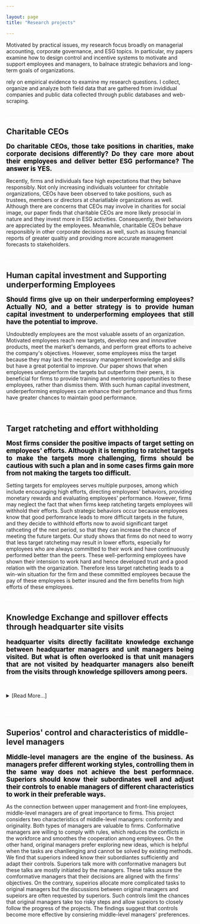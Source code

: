 ```yaml
---

layout: page
title: "Research projects"

---
```



Motivated by practical issues, my research focus broadly on managerial accounting, corporate governance, and ESG topics. In particular, my papers examine how to design control and incentive systems to motivate and support employees and managers, to balnace strategic behaviors and long-term goals of organizations.

 rely on empirical evidence to examine my research questions. I collect, organize and analyze both field data that are gathered from invididual companies and public data collected through public databases and web-scraping. 
<br>
<br>
<hr style="background-color: whitesmoke">

## Charitable CEOs
<div style="background-color: whitesmoke; color: black; font-size: 17px; text-align: justify">  <b>Do charitable CEOs, those take positions in charities, make corporate decisions differently? Do they care more about their employees and deliver better ESG performance? The answer is YES. </b> 
</div>

Recently, firms and individuals face high expectations that they behave responsibly. Not only increasing individuals volunteer for chritable organizations, CEOs have been observed to take positions, such as trustees, members or directors at chariatlable organizations as well. Although there are concerns that CEOs may involve in charities for social image, our paper finds that charitable CEOs are more likely prosocial in nature and they invest more in ESG activities. Consequently, their behaviors are appreciated by the employees. Meanwhile, charitable CEOs behave responsibly in other corporate decisions as well, such as issuing financial reports of greater qualtiy and providing more accurate management forecasts to stakeholders.
<br>
<br>
<hr style="background-color: whitesmoke">

## Human capital investment and Supporting underperforming Employees
 <div style="background-color: whitesmoke; color: black; font-size: 17px; text-align: justify"> <b> Should firms give up on their underperforming employees? Actually NO, and a better strategy is to provide human capital investment to underperforming employees that still have the potential to improve. </b>
 </div>

Undoubtedly employees are the most valuable assets of an organization. Motivated employees reach new targets, develop new and innovative products, meet the market's demands, and perform great efforts to acheive the company's objectives. However, some employees miss the target because they may lack the necessary management knowledge and skills but have a great potential to improve. Our paper shows that when employees underperform the targets but outperform their peers, it is beneficial for firms to provide training and mentoring opportunities to these employees, rather than dismiss them. With such human capital investment, underperforming employees can enhance their performance and thus firms have greater chances to maintain good performance. 
<br>
<br>
<hr style="background-color: whitesmoke">

## Target ratcheting and effort withholding
 <div style="background-color: whitesmoke; color: black; font-size: 17px; text-align: justify"> <b> Most firms consider the positive impacts of target setting on employees' efforts. Although it is tempting to ratchet targets to make the targets more challenging, firms should be cautious with such a plan and in some cases firms gain more from not making the targets too difficult. </b>
 </div>

Setting targets for employees serves multiple purposes, among which include encouraging high efforts, directing employees' behaviors, providing monetary rewards and evaluating employees' performance. However, firms may neglect the fact that when firms keep ratcheting targets employees will withhold their efforts. Such strategic behaviors occur because employees know that good perfomrance leads to more difficult targets in the future, and they decide to withhold efforts now to avoid significant target rathceting of the next period, so that they can increase the chance of meeting the future targets. Our study shows that firms do not need to worry that less target ratcheting may result in lower efforts, especially for employees who are always committed to their work and have continuously performed better than the peers. These well-performing employees have shown their intension to work hard and hence developed trust and a good relation with the organization. Therefore less target ratcheting leads to a win-win situation for the firm and these committed employees because the pay of these employees is better insured and the firm benefits from high efforts of these employees. 
<br>
<br>
<hr style="background-color: whitesmoke">

## Knowledge Exchange and spillover effects through headquarter site visits
 <div style="background-color: whitesmoke; color: black; font-size: 17px; text-align: justify"> <b> headquarter visits directly facilitate knowledge exchange between headquarter managers and unit managers being visited. But what is often overlooked is that unit managers that are not visited by headquarter managers also beneift from the visits through knowledge spillovers among peers.</b>
 </div>
<p>
    <br>
</p>

<details>
    <summary>[Read More...]</summary>
    <p>Headquarters' visits at local units are common practices implemented by organizations to facilitate knowledge transfer. Headquarter managers can share their knowldge and help local managers via face-to-face communications and on-site training. This paper finds that, With improved management practices, local managers who are visited by headquarter managers indeed enhance performance after the site visits. Another interesting finding of the paper is that local managers that are not visited by headquarter managers but are located close to those who are visited by headquarter managers can also improve performance after the visits. These managers are able to achieve better performance even without site visits is because they can learn from their peers' improved practices. Overall, site visits do not only benefit local managers via direct knowledge exchange between headquarter managers and unit managers, they also indirectly help local managers who are not visited via knowledge spillover among local managers.  
    </p>
</details>
<br>
<br>
<hr style="background-color: whitesmoke">

## Superios' control and characteristics of middle-level managers
 <div style="background-color: whitesmoke; color: black; font-size: 17px; text-align: justify"> <b> Middle-level managers are the engine of the business. As managers prefer different working styles, controlling them in the same way does not achieve the best performnace. Superiors should know their subordinates well and adjust their controls to enable managers of different characteristics to work in their preferable ways.
 </b>
 </div>

As the connection between upper management and front-line employees, middle-level managers are of great importance to firms. This project considers two characteristics of middle-level managers: conformity and originality. Both types of managers are valuable to firms. Conformative managers are willing to comply with rules, which reduces the conflicts in the workforce and smoothes the cooperation among employees. On the other hand, original managers prefer exploring new ideas, which is helpful when the tasks are chanllenging and cannot be solved by existing methods. We find that superiors indeed know their subordiantes sufficiently and adapt their controls. Superiors talk more with conformative managers but these talks are mostly initiated by the managers. These talks assure the comformative managers that their decisions are aligned with the firms' objectives. On the contrary, supeirios allocate more complicated tasks to original managers but the discussions between original managers and supeiors are often requested by superiors. Such controls limit the chances that original managers take too risky steps and allow supeiors to closely follow the progress of the projects. The findings suggest that controls become more effective by consiering middle-level managers' preferences.
<br>
<br>